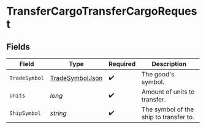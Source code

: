 # TransferCargoTransferCargoRequest


## Fields

| Field                                                         | Type                                                          | Required                                                      | Description                                                   |
| ------------------------------------------------------------- | ------------------------------------------------------------- | ------------------------------------------------------------- | ------------------------------------------------------------- |
| `TradeSymbol`                                                 | [TradeSymbolJson](../../Models/Components/TradeSymbolJson.md) | :heavy_check_mark:                                            | The good's symbol.                                            |
| `Units`                                                       | *long*                                                        | :heavy_check_mark:                                            | Amount of units to transfer.                                  |
| `ShipSymbol`                                                  | *string*                                                      | :heavy_check_mark:                                            | The symbol of the ship to transfer to.                        |